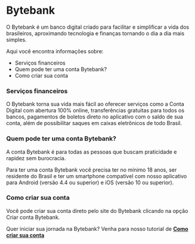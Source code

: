 # Bytebank 

O Bytebank é um banco digital criado para facilitar e simplificar a vida dos brasileiros, aproximando tecnologia e finanças tornando o dia a dia mais simples. 

Aqui você encontra informações sobre: 

* Serviços financeiros
* Quem pode ter uma conta Bytebank?
* Como criar sua conta

### Serviços financeiros

O Bytebank torna sua vida mais fácil ao oferecer serviços como a Conta Digital com abertura 100% online, transferências gratuitas para todos os bancos, pagamentos de boletos direto no aplicativo com o saldo de sua conta, além de possibilitar saques em caixas eletrônicos de todo Brasil. 

### Quem pode ter uma conta Bytebank?

A conta Bytebank é para todas as pessoas que buscam praticidade e rapidez sem burocracia. 

Para ter uma conta Bytebank você precisa ter no mínimo 18 anos, ser residente do Brasil e ter um smartphone compatível com nosso aplicativo para Android (versão 4.4 ou superior) e iOS (versão 10 ou superior).

### Como criar sua conta

Você pode criar sua conta direto pelo site do Bytebank clicando na opção Criar conta Bytebank. 

Quer iniciar sua jornada na Bytebank? Venha para nosso tutorial de [**Como criar sua conta**](URL) 

